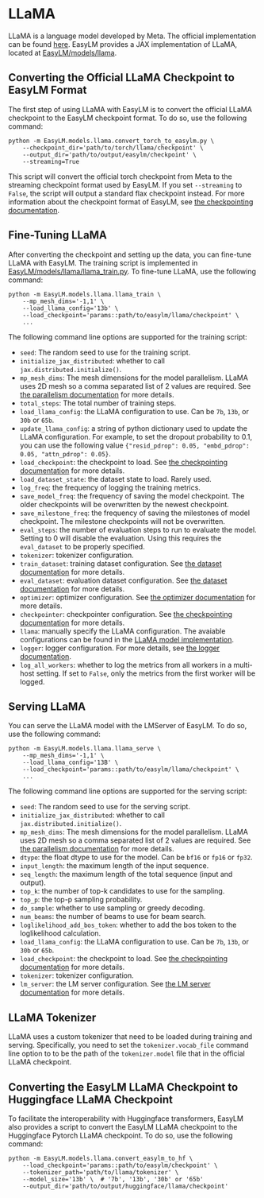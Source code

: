 # LLaMA
LLaMA is a language model developed by Meta. The official implementation can
be found [here](https://github.com/facebookresearch/llama). EasyLM provides
a JAX implementation of LLaMA, located at [EasyLM/models/llama](/EasyLM/models/llama).


## Converting the Official LLaMA Checkpoint to EasyLM Format
The first step of using LLaMA with EasyLM is to convert the official LLaMA
checkpoint to the EasyLM checkpoint format. To do so, use the following command:

``` shell
python -m EasyLM.models.llama.convert_torch_to_easylm.py \
    --checkpoint_dir='path/to/torch/llama/checkpoint' \
    --output_dir='path/to/output/easylm/checkpoint' \
    --streaming=True
```

This script will convert the official torch checkpoint from Meta to the
streaming checkpoint format used by EasyLM. If you set `--streaming` to `False`,
the script will output a standard flax checkpoint instead. For more information
about the checkpoint format of EasyLM, see [the checkpointing documentation](checkpointing.md).


## Fine-Tuning LLaMA
After converting the checkpoint and setting up the data, you can fine-tune
LLaMA with EasyLM. The training script is implemented in
[EasyLM/models/llama/llama_train.py](/EasyLM/models/llama/llama_train.py).
To fine-tune LLaMA, use the following command:

``` shell
python -m EasyLM.models.llama.llama_train \
    --mp_mesh_dims='-1,1' \
    --load_llama_config='13b' \
    --load_checkpoint='params::path/to/easylm/llama/checkpoint' \
    ...
```

The following command line options are supported for the training script:
* `seed`: The random seed to use for the training script.
* `initialize_jax_distributed`: whether to call `jax.distributed.initialize()`.
* `mp_mesh_dims`: The mesh dimensions for the model parallelism. LLaMA uses
  2D mesh so a comma separated list of 2 values are required. See
  [the parallelism documentation](parallelism.md) for more details.
* `total_steps`: The total number of training steps.
* `load_llama_config`: the LLaMA configuration to use. Can be `7b`, `13b`, or
  `30b` or `65b`.
* `update_llama_config`: a string of python dictionary used to update the
  LLaMA configuration. For example, to set the dropout probability to 0.1, you
  can use the following value
  `{"resid_pdrop": 0.05, "embd_pdrop": 0.05, "attn_pdrop": 0.05}`.
* `load_checkpoint`: the checkpoint to load. See [the checkpointing documentation](checkpointing.md)
  for more details.
* `load_dataset_state`: the dataset state to load. Rarely used.
* `log_freq`: the frequency of logging the training metrics.
* `save_model_freq`: the frequency of saving the model checkpoint. The older
  checkpoints will be overwritten by the newest checkpoint.
* `save_milestone_freq`: the frequency of saving the milestones of model checkpoint.
  The milestone checkpoints will not be overwritten.
* `eval_steps`: the number of evaluation steps to run to evaluate the model. Setting
  to 0 will disable the evaluation. Using this requires the `eval_dataset` to be
  properly specified.
* `tokenizer`: tokenizer configuration.
* `train_dataset`: training dataset configuration. See [the dataset documentation](dataset.md)
  for more details.
* `eval_dataset`: evaluation dataset configuration. See [the dataset documentation](dataset.md)
  for more details.
* `optimizer`: optimizer configuration. See [the optimizer documentation](optimizer.md)
  for more details.
* `checkpointer`: checkpointer configuration. See [the checkpointing documentation](checkpointing.md)
  for more details.
* `llama`: manually specify the LLaMA configuration. The avaiable configurations
  can be found in the [LLaMA model implementation](/EasyLM/models/llama/llama_model.py).
* `logger`: logger configuration. For more details, see [the logger documentation](logger.md).
* `log_all_workers`: whether to log the metrics from all workers in a multi-host
    setting. If set to `False`, only the metrics from the first worker will be logged.


## Serving LLaMA
You can serve the LLaMA model with the LMServer of EasyLM. To do so, use the
following command:

``` shell
python -m EasyLM.models.llama.llama_serve \
    --mp_mesh_dims='-1,1' \
    --load_llama_config='13B' \
    --load_checkpoint='params::path/to/easylm/llama/checkpoint' \
    ...
```

The following command line options are supported for the serving script:
* `seed`: The random seed to use for the serving script.
* `initialize_jax_distributed`: whether to call `jax.distributed.initialize()`.
* `mp_mesh_dims`: The mesh dimensions for the model parallelism. LLaMA uses
  2D mesh so a comma separated list of 2 values are required. See
  [the parallelism documentation](parallelism.md) for more details.
* `dtype`: the float dtype to use for the model. Can be `bf16` or `fp16` or `fp32`.
* `input_length`: the maximum length of the input sequence.
* `seq_length`: the maximum length of the total sequence (input and output).
* `top_k`: the number of top-k candidates to use for the sampling.
* `top_p`: the top-p sampling probability.
* `do_sample`: whether to use sampling or greedy decoding.
* `num_beams`: the number of beams to use for beam search.
* `loglikelihood_add_bos_token`: whether to add the bos token to the loglikelihood
  calculation.
* `load_llama_config`: the LLaMA configuration to use. Can be `7b`, `13b`, or
  `30b` or `65b`.
* `load_checkpoint`: the checkpoint to load. See [the checkpointing documentation](checkpointing.md)
  for more details.
* `tokenizer`: tokenizer configuration.
* `lm_server`: the LM server configuration. See [the LM server documentation](serving.md)
  for more details.


## LLaMA Tokenizer
LLaMA uses a custom tokenizer that need to be loaded during training and serving.
Specifically, you need to set the `tokenizer.vocab_file` command line option to
to be the path of the `tokenizer.model` file that in the official LLaMA checkpoint.


## Converting the EasyLM LLaMA Checkpoint to Huggingface LLaMA Checkpoint
To facilitate the interoperability with Huggingface transformers, EasyLM also
provides a script to convert the EasyLM LLaMA checkpoint to the Huggingface
Pytorch LLaMA checkpoint. To do so, use the following command:

``` shell
python -m EasyLM.models.llama.convert_easylm_to_hf \
    --load_checkpoint='params::path/to/easylm/checkpoint' \
    --tokenizer_path='path/to/llama/tokenizer' \
    --model_size='13b' \  # '7b', '13b', '30b' or '65b'
    --output_dir='path/to/output/huggingface/llama/checkpoint'
```
